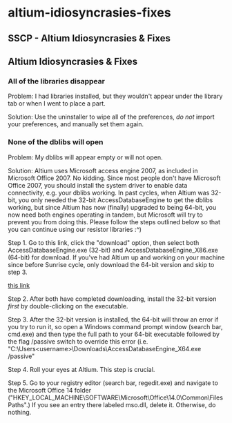 # altium-idiosyncrasies-fixes

## SSCP - Altium Idiosyncrasies & Fixes

## Altium Idiosyncrasies & Fixes

### All of the libraries disappear

Problem: I had libraries installed, but they wouldn't appear under the library tab or when I went to place a part.&#x20;

Solution: Use the uninstaller to wipe all of the preferences, _do not_ import your preferences, and manually set them again.&#x20;

### None of the dblibs will open

Problem: My dblibs will appear empty or will not open.

Solution: Altium uses Microsoft access engine 2007, as included in Microsoft Office 2007. No kidding. Since most people don't have Microsoft Office 2007, you should install the system driver to enable data connectivity, e.g. your dblibs working. In past cycles, when Altium was 32-bit, you only needed the 32-bit AccessDatabaseEngine to get the dblibs working, but since Altium has now (finally) upgraded to being 64-bit, you now need both engines operating in tandem, but Microsoft will try to prevent you from doing this. Please follow the steps outlined below so that you can continue using our resistor libraries :^)

Step 1. Go to this link, click the "download" option, then select both AccessDatabaseEngine.exe (32-bit) and AccessDatabaseEngine\_X86.exe (64-bit) for download. If you've had Altium up and working on your machine since before Sunrise cycle, only download the 64-bit version and skip to step 3.

[this link](https://www.microsoft.com/en-us/download/details.aspx?id=13255)

Step 2. After both have completed downloading, install the 32-bit version _first_ by double-clicking on the executable.

Step 3. After the 32-bit version is installed, the 64-bit will throw an error if you try to run it, so open a Windows command prompt window (search bar, cmd.exe) and then type the full path to your 64-bit executable followed by the flag /passive switch to override this error (i.e. "C:\Users\<username>\Downloads\AccessDatabaseEngine\_X64.exe /passive"

Step 4. Roll your eyes at Altium. This step is crucial.

Step 5. Go to your registry editor (search bar, regedit.exe) and navigate to the Microsoft Office 14 folder ("HKEY\_LOCAL\_MACHINE\SOFTWARE\Microsoft\Office\14.0\Common\FilesPaths".) If you see an entry there labeled mso.dll, delete it. Otherwise, do nothing.
